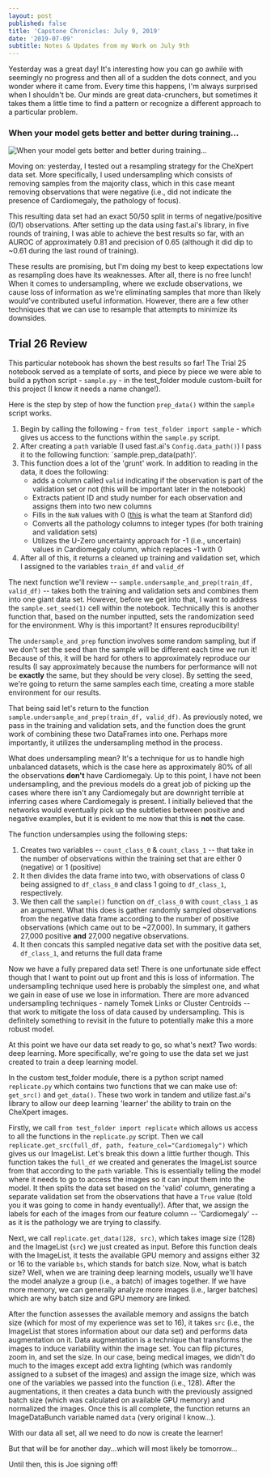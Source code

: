 ```yaml
---
layout: post
published: false
title: 'Capstone Chronicles: July 9, 2019'
date: '2019-07-09'
subtitle: Notes & Updates from my Work on July 9th
---
```

Yesterday was a great day! It's interesting how you can go awhile with seemingly no progress and then all of a sudden the dots connect, and you wonder where it came from. Every time this happens, I'm always surprised when I shouldn't be. Our minds are great data-crunchers, but sometimes it takes them a little time to find a pattern or recognize a different approach to a particular problem. 

### When your model gets better and better during training...
![When your model gets better and better during training...]({{site.baseurl}}/img/shaq_cat.gif)

Moving on: yesterday, I tested out a resampling strategy for the CheXpert data set. More specifically, I used undersampling which consists of removing samples from the majority class, which in this case meant removing observations that were negative (i.e., did not indicate the presence of Cardiomegaly, the pathology of focus).

This resulting data set had an exact 50/50 split in terms of negative/positive (0/1) observations. After setting up the data using fast.ai's library, in five rounds of training, I was able to achieve the best results so far, with an AUROC of approximately 0.81 and precision of 0.65 (although it did dip to ~0.61 during the last round of training). 

These results are promising, but I'm doing my best to keep expectations low as resampling does have its weaknesses. After all, there is no free lunch! When it comes to undersampling, where we exclude observations, we cause loss of information as we're eliminating samples that more than likely would've contributed useful information. However, there are a few other techniques that we can use to resample that attempts to minimize its downsides. 

## Trial 26 Review

This particular notebook has shown the best results so far! The Trial 25 notebook served as a template of sorts, and piece by piece we were able to build a python script - `sample.py` - in the test_folder module custom-built for this project (I know it needs a name change!). 

Here is the step by step of how the function `prep_data()` within the `sample` script works.

1. Begin by calling the following - `from test_folder import sample` - which gives us access to the functions within the `sample.py` script.
2. After creating a `path` variable (I used fast.ai's `Config.data_path()`) I pass it to the following function: `sample.prep_data(path)'. 
3. This function does a lot of the 'grunt' work. In addition to reading in the data, it does the following:
    - adds a column called `valid` indicating if the observation is part of the validation set or not (this will be important later in the notebook)
    - Extracts patient ID and study number for each observation and assigns them into two new columns
    - Fills in the `NaN` values with 0 ([this](https://github.com/stanfordmlgroup/chexpert-labeler/issues/9) is what the team at Stanford did)
    - Converts all the pathology columns to integer types (for both training and validation sets)
    - Utilizes the U-Zero uncertainty approach for -1 (i.e., uncertain) values in Cardiomegaly column, which replaces -1 with 0 
4. After all of this, it returns a cleaned up training and validation set, which I assigned to the variables `train_df` and `valid_df`

The next function we'll review -- `sample.undersample_and_prep(train_df, valid_df)` -- takes both the training and validation sets and combines them into one giant data set. However, before we get into that, I want to address the `sample.set_seed(1)` cell within the notebook. Technically this is another function that, based on the number inputted, sets the randomization seed for the environment. Why is this important? It ensures reproducibility! 

The `undersample_and_prep` function involves some random sampling, but if we don't set the seed than the sample will be different each time we run it! Because of this, it will be hard for others to approximately reproduce our results (I say approximately because the numbers for performance will not be **exactly** the same, but they should be very close). By setting the seed, we're going to return the same samples each time, creating a more stable environment for our results. 

That being said let's return to the function `sample.undersample_and_prep(train_df, valid_df)`. As previously noted, we pass in the training and validation sets, and the function does the grunt work of combining these two DataFrames into one. Perhaps more importantly, it utilizes the undersampling method in the process. 

What does undersampling mean? It's a technique for us to handle high unbalanced datasets, which is the case here as approximately 80% of all the observations **don't** have Cardiomegaly. Up to this point, I have not been undersampling, and the previous models do a great job of picking up the cases where there isn't any Cardiomegaly but are downright terrible at inferring cases where Cardiomegaly is present. I initially believed that the networks would eventually pick up the subtleties between positive and negative examples, but it is evident to me now that this is **not** the case. 

The function undersamples using the following steps:
1. Creates two variables -- `count_class_0` & `count_class_1` -- that take in the number of observations within the training set that are either 0 (negative) or 1 (positive)
2. It then divides the data frame into two, with observations of class 0 being assigned to `df_class_0` and class 1 going to `df_class_1`, respectively. 
3. We then call the `sample()` function on `df_class_0` with `count_class_1` as an argument. What this does is gather randomly sampled observations from the negative data frame according to the number of positive observations (which came out to be ~27,000). In summary, it gathers 27,000 positive **and** 27,000 negative observations.
4. It then concats this sampled negative data set with the positive data set, `df_class_1`, and returns the full data frame

Now we have a fully prepared data set! There is one unfortunate side effect though that I want to point out up front and this is loss of information. The undersampling technique used here is probably the simplest one, and what we gain in ease of use we lose in information. There are more advanced undersampling techniques - namely Tomek Links or Cluster Centroids -- that work to mitigate the loss of data caused by undersampling. This is definitely something to revisit in the future to potentially make this a more robust model. 

At this point we have our data set ready to go, so what's next? Two words: deep learning. More specifically, we're going to use the data set we just created to train a deep learning model. 

In the custom test_folder module, there is a python script named `replicate.py` which contains two functions that we can make use of: `get_src()` and `get_data()`. These two work in tandem and utilize fast.ai's library to allow our deep learning 'learner' the ability to train on the CheXpert images. 

Firstly, we call `from test_folder import replicate` which allows us access to all the functions in the `replicate.py` script. Then we call `replicate.get_src(full_df, path, feature_col="Cardiomegaly")` which gives us our ImageList. Let's break this down a little further though. This function takes the `full_df` we created and generates the ImageList source from that according to the `path` variable. This is essentially telling the model where it needs to go to access the images so it can input them into the model. It then splits the data set based on the 'valid' column, generating a separate validation set from the observations that have a `True` value (told you it was going to come in handy eventually!). After that, we assign the labels for each of the images from our feature column -- 'Cardiomegaly' -- as it is the pathology we are trying to classify. 

Next, we call `replicate.get_data(128, src)`, which takes image size (128) and the ImageList (`src`) we just created as input. Before this function deals with the ImageList, it tests the available GPU memory and assigns either 32 or 16 to the variable `bs`, which stands for batch size. Now, what is batch size? Well, when we are training deep learning models, usually we'll have the model analyze a group (i.e., a batch) of images together. If we have more memory, we can generally analyze more images (i.e., larger batches) which are why batch size and GPU memory are linked. 

After the function assesses the available memory and assigns the batch size (which for most of my experience was set to 16), it takes `src` (i.e., the ImageList that stores information about our data set) and performs data augmentation on it. Data augmentation is a technique that transforms the images to induce variability within the image set. You can flip pictures, zoom in, and set the size. In our case, being medical images, we didn't do much to the images except add extra lighting (which was randomly assigned to a subset of the images) and assign the image size, which was one of the variables we passed into the function (i.e., 128). After the augmentations, it then creates a data bunch with the previously assigned batch size (which was calculated on available GPU memory) and normalized the images. Once this is all complete, the function returns an ImageDataBunch variable named `data` (very original I know...). 

With our data all set, all we need to do now is create the learner! 

But that will be for another day...which will most likely be tomorrow...

Until then, this is Joe signing off!





